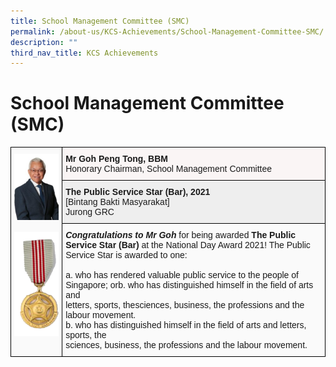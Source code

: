 ```yaml
---
title: School Management Committee (SMC)
permalink: /about-us/KCS-Achievements/School-Management-Committee-SMC/
description: ""
third_nav_title: KCS Achievements
---
```

School Management Committee (SMC)
=================================

<style type="text/css">
.tg  {border-collapse:collapse;border-spacing:0;}
.tg td{border-color:black;border-style:solid;border-width:1px;font-family:Arial, sans-serif;font-size:14px;
  overflow:hidden;padding:10px 5px;word-break:normal;}
.tg th{border-color:black;border-style:solid;border-width:1px;font-family:Arial, sans-serif;font-size:14px;
  font-weight:normal;overflow:hidden;padding:10px 5px;word-break:normal;}
.tg .tg-17nh{background-color:#FAFAFA;text-align:left;vertical-align:top}
.tg .tg-w89x{background-color:#FAF5F5;text-align:left;vertical-align:top}
.tg .tg-r5gp{background-color:#EEE;text-align:left;vertical-align:top}
</style>
<table class="tg">
<thead>
  <tr>
    <td class="tg-17nh" rowspan="3"><img src="/images/Goh-Peng-Tong-201x300.jpg" style="width:100%"><br><br><img src="/images/medal-128x300.png" style="width:100%"></td>
    <td class="tg-w89x"><span style="font-weight:bold">Mr Goh Peng Tong, BBM</span><br>Honorary Chairman, School Management Committee</td>
  </tr>
  <tr>
    <td class="tg-r5gp"><span style="font-weight:bold">The Public Service Star (Bar), 2021</span><br>[Bintang Bakti Masyarakat]<br>Jurong GRC</td>
  </tr>
  <tr>
    <td class="tg-17nh"><span style="font-weight:bold;font-style:italic">Congratulations to Mr Goh</span> for being awarded <span style="font-weight:bold">The Public Service Star (Bar) </span>at the National Day Award 2021! The Public Service Star is awarded to one:<br><br>a. who has rendered valuable public service to the people of<br>Singapore; orb. who has distinguished himself in the field of arts and<br>letters, sports, thesciences, business, the professions and the<br>labour movement.<br>b. who has distinguished himself in the field of arts and letters, sports, the<br>sciences, business, the professions and the labour movement.</td>
  </tr>
</thead>
</table>